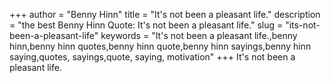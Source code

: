 +++
author = "Benny Hinn"
title = "It's not been a pleasant life."
description = "the best Benny Hinn Quote: It's not been a pleasant life."
slug = "its-not-been-a-pleasant-life"
keywords = "It's not been a pleasant life.,benny hinn,benny hinn quotes,benny hinn quote,benny hinn sayings,benny hinn saying,quotes, sayings,quote, saying, motivation"
+++
It's not been a pleasant life.
